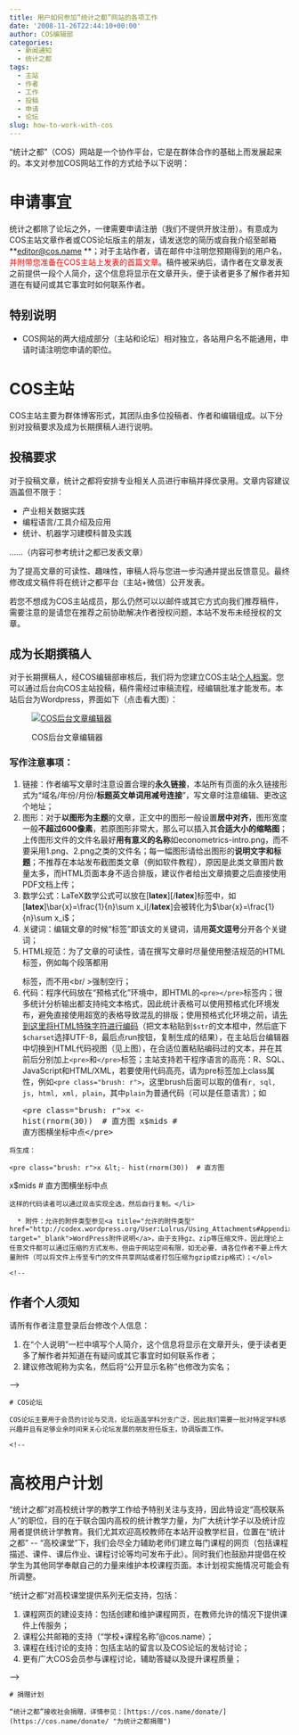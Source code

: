 ```yaml
---
title: 用户如何参加“统计之都”网站的各项工作
date: '2008-11-26T22:44:10+00:00'
author: COS编辑部
categories:
  - 新闻通知
  - 统计之都
tags:
  - 主站
  - 作者
  - 工作
  - 投稿
  - 申请
  - 论坛
slug: how-to-work-with-cos
---
```


“统计之都”（COS）网站是一个协作平台，它是在群体合作的基础上而发展起来的。本文对参加COS网站工作的方式给予以下说明：<!--more-->

# 申请事宜

统计之都除了论坛之外，一律需要申请注册（我们不提供开放注册）。有意成为COS主站文章作者或COS论坛版主的朋友，请发送您的简历或自我介绍至邮箱**editor@cos.name **；对于主站作者，请在邮件中注明您预期得到的用户名，<span style="color: #ff0000;">并附带您准备在COS主站上发表的首篇文章</span>。稿件被采纳后，请作者在文章发表之前提供一段个人简介，这个信息将显示在文章开头，便于读者更多了解作者并知道在有疑问或其它事宜时如何联系作者。

## 特别说明

  * COS网站的两大组成部分（主站和论坛）相对独立，各站用户名不能通用，申请时请注明您申请的职位。

# COS主站

COS主站主要为群体博客形式，其团队由多位投稿者、作者和编辑组成。以下分别对投稿要求及成为长期撰稿人进行说明。

## 投稿要求

对于投稿文章，统计之都将安排专业相关人员进行审稿并择优录用。文章内容建议涵盖但不限于：

  * 产业相关数据实践
  * 编程语言/工具介绍及应用
  * 统计、机器学习建模科普及实践

……（内容可参考统计之都已发表文章）

为了提高文章的可读性、趣味性，审稿人将与您进一步沟通并提出反馈意见。最终修改成文稿件将在统计之都平台（主站+微信）公开发表。

若您不想成为COS主站成员，那么仍然可以以邮件或其它方式向我们推荐稿件，需要注意的是请您在推荐之前协助解决作者授权问题，本站不发布未经授权的文章。

## 成为长期撰稿人

对于长期撰稿人，经COS编辑部审核后，我们将为您建立COS主站[个人档案](https://cos.name/wp-admin/profile.php)。您可以通过后台向COS主站投稿，稿件需经过审稿流程，经编辑批准才能发布。本站后台为Wordpress，界面如下（点击看大图）：<figure id="attachment_841" style="width: 300px" class="wp-caption aligncenter">

[![COS后台文章编辑器](https://cos.name/wp-content/uploads/2008/11/editor-for-authors-300x144.png "COS后台文章编辑器")](https://cos.name/wp-content/uploads/2008/11/editor-for-authors.png)<figcaption class="wp-caption-text">COS后台文章编辑器</figcaption></figure> 

### **写作注意事项：**

  1. 链接：作者编写文章时注意设置合理的**永久链接**，本站所有页面的永久链接形式为“域名/年份/月份/**标题英文单词用减号连接**”，写文章时注意编辑、更改这个地址；
  2. 图形：对于**以图形为主题**的文章，正文中的图形一般设置**居中对齐**，图形宽度一般**不超过600像素**，若原图形非常大，那么可以插入其**合适大小的缩略图**；上传图形文件的文件名最好**用有意义的名称**如econometrics-intro.png，而不要采用1.png、2.png之类的文件名；每一幅图形请给出图形的**说明文字和标题**；不推荐在本站发布截图类文章（例如软件教程），原因是此类文章图片数量太多，而HTML页面本身不适合排版，建议作者给出文章摘要之后直接使用PDF文档上传；
  3. 数学公式：LaTeX数学公式可以放在[**latex**][/**latex**]标签中，如[**latex**]\bar{x}=\frac{1}{n}\sum x_i[/**latex**]会被转化为$\bar{x}=\frac{1}{n}\sum x_i$；
  4. 关键词：编辑文章的时候“标签”即该文的关键词，请用**英文逗号**分开各个关键词；
  5. HTML规范：为了文章的可读性，请在撰写文章时尽量使用整洁规范的HTML标签，例如每个段落都用<p></p>标签，而不用<br/ >强制空行；
  6. 代码：程序代码放在“预格式化”环境中，即HTML的`<pre></pre>`标签内；很多统计分析输出都支持纯文本格式，因此统计表格可以使用预格式化环境发布，避免直接使用超宽的表格导致混乱的排版；使用预格式化环境之前，请<a href="http://www.functions-online.com/htmlspecialchars.html" target="_blank">先到这里将HTML特殊字符进行编码</a>（把文本粘贴到`$str`的文本框中，然后底下`$charset`选择UTF-8，最后点run按钮，复制生成的结果），在主站后台编辑器中切换到HTML代码视图（见上图），在合适位置粘贴编码过的文本，并在其前后分别加上`<pre>`和`</pre>`标签；主站支持若干程序语言的高亮：R、SQL、JavaScript和HTML/XML，若要使用代码高亮，请为pre标签加上class属性，例如`<pre class="brush: r">`，这里brush后面可以取的值有`r, sql, js, html, xml, plain`，其中`plain`为普通代码（可以是任意语言）；如 <pre class="brush: plain">&lt;pre class="brush: r"&gt;x &lt;- hist(rnorm(30))  # 直方图
x$mids  # 直方图横坐标中点&lt;/pre&gt;</pre>
    
    将生成：
    
    <pre class="brush: r">x &lt;- hist(rnorm(30))  # 直方图
x$mids  # 直方图横坐标中点</pre>
    
    这样的代码读者可以通过双击实现全选，然后自行复制。</li> 
    
      * 附件：允许的附件类型参见<a title="允许的附件类型" href="http://codex.wordpress.org/User:Lolrus/Using_Attachments#Appendix:_Allowed_attachment_file_types" target="_blank">WordPress附件说明</a>，由于支持gz、zip等压缩文件，因此理论上任意文件都可以通过压缩的方式发布，但由于网站空间有限，如无必要，请各位作者不要上传大量附件（可以将文件上传至专门的文件共享网站或者打包压缩为gzip或zip格式）；</ol> 
    
    <!--


<h2>作者个人须知</h2>


请所有作者注意登录后台修改个人信息：


<ol>
 	

<li>在“个人说明”一栏中填写个人简介，这个信息将显示在文章开头，便于读者更多了解作者并知道在有疑问或其它事宜时如何联系作者；</li>


 	

<li>建议修改昵称为实名，然后将“公开显示名称”也修改为实名；</li>


</ol>


-->
    
    # COS论坛
    
    COS论坛主要用于会员的讨论与交流，论坛涵盖学科分支广泛，因此我们需要一批对特定学科感兴趣并且有足够业余时间来关心论坛发展的朋友担任版主，协调版面工作。
  
    <!--


<h1>高校用户计划</h1>


“统计之都”对高校统计学的教学工作给予特别关注与支持，因此特设定“高校联系人”的职位，目的在于联合国内高校的统计教学力量，为广大统计学子以及统计应用者提供统计学教育。我们尤其欢迎高校教师在本站开设教学栏目，位置在“统计之都” -- “高校课堂”下，我们会尽全力辅助老师们建立每门课程的网页（包括课程描述、课件、课后作业、课程讨论等均可发布于此）。同时我们也鼓励并提倡在校学生为其他同学奉献自己的力量来维护本校课程页面。本计划视实施情况可能会有所调整。

“统计之都”对高校课堂提供系列无偿支持，包括：


<ol>
 	

<li>课程网页的建设支持：包括创建和维护课程网页，在教师允许的情况下提供课件上传服务；</li>


 	

<li>课程公共邮箱的支持（“学校+课程名称”@cos.name）；</li>


 	

<li>课程在线讨论的支持：包括主站的留言以及COS论坛的发帖讨论；</li>


 	

<li>更有广大COS会员参与课程讨论，辅助答疑以及提升课程质量；</li>


</ol>


-->
    
    # 捐赠计划
    
    “统计之都”接收社会捐赠，详情参见：[https://cos.name/donate/](https://cos.name/donate/ "为统计之都捐赠")
